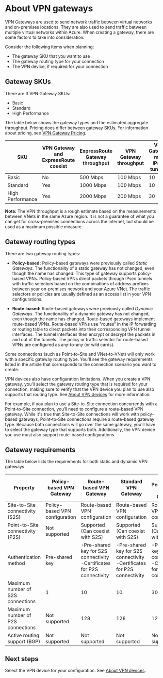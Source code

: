 <properties 
   pageTitle="About VPN Gateways for Virtual Network cross-premises connectivity | Microsoft Azure"
   description="Learn about VPN gateways, which can be used for cross-premises connections for hybrid configurations. This article covers Gateway SKUs (Basic, Standard, and High Performance), VPN Gateway and ExpressRoute coexist configurations, gateway routing types (Static, Dynamic, Policy-based, Route-based), and gateway requirements for virtual network connectivity."
   services="vpn-gateway"
   documentationCenter="na"
   authors="cherylmc"
   manager="carolz"
   editor="tysonn" />

<tags 
   ms.service="vpn-gateway"
   ms.devlang="na"
   ms.topic="article"
   ms.tgt_pltfrm="na"
   ms.workload="infrastructure-services"
   ms.date="12/15/2015"
   ms.author="cherylmc" />

# About VPN gateways
VPN Gateways are used to send network traffic between virtual networks and on-premises locations. They are also used to send traffic between multiple virtual networks within Azure. When creating a gateway, there are some factors to take into consideration.

Consider the following items when planning:

* The gateway SKU that you want to use
* The gateway routing type for your connection
* The VPN device, if required for your connection

## Gateway SKUs
There are 3 VPN Gateway SKUs:

* Basic
* Standard
* High Performance

The table below shows the gateway types and the estimated aggregate throughput. 
Pricing does differ between gateway SKUs. For information about pricing, see [VPN Gateway Pricing](https://azure.microsoft.com/pricing/details/vpn-gateway/).

| SKU | VPN Gateway and ExpressRoute coexist | ExpressRoute Gateway throughput | VPN Gateway throughput | VPN Gateway max IPsec tunnels |
| --- | --- | --- | --- | --- |
| Basic |No |500 Mbps |100 Mbps |10 |
| Standard |Yes |1000 Mbps |100 Mbps |10 |
| High Performance |Yes |2000 Mbps |200 Mbps |30 |

**Note:** The VPN throughput is a rough estimate based on the measurements between VNets in the same Azure region. It is not a guarantee of what you can get for cross-premises connections across the Internet, but should be used as a maximum possible measure.

## Gateway routing types
There are two gateway routing types:

* **Policy-based:** Policy-based gateways were previously called *Static Gateways*. The functionality of a static gateway has not changed, even though the name has changed. This type of gateway supports policy-based VPNs. Policy-based VPNs direct packets through IPsec tunnels with traffic selectors based on the combinations of address prefixes between your on-premises network and your Azure VNet. The traffic selectors or policies are usually defined as an access list in your VPN configurations.

* **Route-based:** Route-based gateways were previously called *Dynamic Gateways*. The functionality of a dynamic gateway has not changed, even though the name has changed. Route-based gateways implement route-based VPNs. Route-based VPNs use "routes" in the IP forwarding or routing table to direct packets into their corresponding VPN tunnel interfaces. The tunnel interfaces then encrypt or decrypt the packets in and out of the tunnels. The policy or traffic selector for route-based VPNs are configured as any-to-any (or wild cards).


Some connections (such as Point-to-Site and VNet-to-VNet) will only work with a specific gateway routing type. You'll see the gateway requirements listed in the article that corresponds to the connection scenario you want to create. 

VPN devices also have configuration limitations. When you create a VPN gateway, you'll select the gateway routing type that is required for your connection, making sure to verify that the VPN device you plan to use also supports that routing type. See [About VPN devices](vpn-gateway-about-vpn-devices.md) for more information.

For example, if you plan to use a Site-to-Site connection concurrently with a Point-to-Site connection, you’ll need to configure a route-based VPN gateway. While it's true that Site-to-Site connections will work with policy-based gateways, Point-to-Site connections require a route-based gateway type. Because both connections will go over the same gateway, you'll have to select the gateway type that supports both. Additionally, the VPN device you use must also support route-based configurations.

## Gateway requirements
The table below lists the requirements for both static and dynamic VPN gateways.

| **Property** | **Policy-based VPN Gateway** | **Route-based VPN Gateway** | **Standard VPN Gateway** | **High Performance VPN Gateway** |
| --- | --- | --- | --- | --- |
| Site-to-Site connectivity   (S2S) |Policy-based VPN configuration |Route-based VPN configuration |Route-based VPN configuration |Route-based VPN configuration |
| Point-to-Site connectivity (P2S) |Not supported |Supported (Can coexist with S2S) |Supported (Can coexist with S2S) |Supported (Can coexist with S2S) |
| Authentication method |Pre-shared key |-Pre-shared key for S2S connectivity -Certificates for P2S connectivity |-Pre-shared key for S2S connectivity -Certificates for P2S connectivity |-Pre-shared key for S2S connectivity -Certificates for P2S connectivity |
| Maximum number of S2S connections |1 |10 |10 |30 |
| Maximum number of P2S connections |Not supported |128 |128 |128 |
| Active routing support (BGP) |Not supported |Not supported |Not supported |Not supported |

## Next steps
Select the VPN device for your configuration. See [About VPN devices](vpn-gateway-about-vpn-devices.md).

